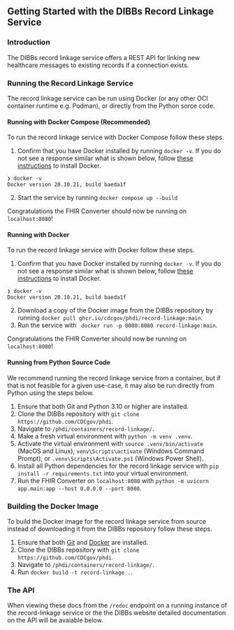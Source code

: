 ## Getting Started with the DIBBs Record Linkage Service

### Introduction
The DIBBs record linkage service offers a REST API for linking new healthcare messages to existing records if a connection exists.

### Running the Record Linkage Service

The record linkage service can be run using Docker (or any other OCI container runtime e.g. Podman), or directly from the Python sorce code.

#### Running with Docker Compose (Recommended)

To run the record linkage service with Docker Compose follow these steps.
1. Confirm that you have Docker installed by running `docker -v`. If you do not see a response similar what is shown below, follow [these instructions](https://docs.docker.com/get-docker/) to install Docker.
```
❯ docker -v
Docker version 20.10.21, build baeda1f
```

2. Start the service by running `docker compose up --build`

Congratulations the FHIR Converter should now be running on `localhost:8080`!

#### Running with Docker

To run the record linkage service with Docker follow these steps.
1. Confirm that you have Docker installed by running `docker -v`. If you do not see a response similar what is shown below, follow [these instructions](https://docs.docker.com/get-docker/) to install Docker.
```
❯ docker -v
Docker version 20.10.21, build baeda1f
``` 
2. Download a copy of the Docker image from the DIBBs repository by running `docker pull ghcr.io/cdcgov/phdi/record-linkage:main`.
3. Run the service with ` docker run -p 8080:8080 record-linkage:main`.

Congratulations the FHIR Converter should now be running on `localhost:8080`!

#### Running from Python Source Code

We recommend running the record linkage service from a container, but if that is not feasible for a given use-case, it may also be run directly from Python using the steps below.

1. Ensure that both Git and Python 3.10 or higher are installed.
2. Clone the DIBBs repository with `git clone https://github.com/CDCgov/phdi`.
3. Navigate to `/phdi/containers/record-linkage/`.
4. Make a fresh virtual environment with `python -m venv .venv`.
5. Activate the virtual environment with `source .venv/bin/activate` (MacOS and Linux), `venv\Scripts\activate` (Windows Command Prompt), or `.venv\Scripts\Activate.ps1` (Windows Power Shell).
5. Install all Python dependencies for the record linkage service with `pip install -r requirements.txt` into your virtual environment.
6. Run the FHIR Converter on `localhost:8080` with `python -m uvicorn app.main:app --host 0.0.0.0 --port 8080`. 

### Building the Docker Image

To build the Docker image for the record linkage service from source instead of downloading it from the DIBBs repository follow these steps.
1. Ensure that both [Git](https://git-scm.com/book/en/v2/Getting-Started-Installing-Git) and [Docker](https://docs.docker.com/get-docker/) are installed.
2. Clone the DIBBs repository with `git clone https://github.com/CDCgov/phdi`.
3. Navigate to `/phdi/containers/record-linkage/`.
4. Run `docker build -t record-linkage .`.

### The API 

When viewing these docs from the `/redoc` endpoint on a running instance of the record-linkage service or the the DIBBs website detailed documentation on the API will be avaiable below. 